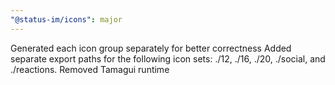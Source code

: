 ```yaml
---
"@status-im/icons": major
---
```


Generated each icon group separately for better correctness
Added separate export paths for the following icon sets: ./12, ./16, ./20, ./social, and ./reactions.
Removed Tamagui runtime
